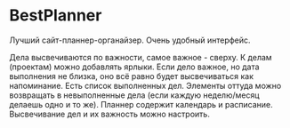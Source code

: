 # BestPlanner
Лучший сайт-планнер-органайзер.
Очень удобный интерфейс.

Дела высвечиваются по важности, самое важное - сверху. 
К делам (проектам) можно добавлять ярлыки. Если дело важное, но дата выполнения не близка, оно всё равно будет высвечиваться как напоминание.
Есть список выполненных дел. Элементы оттуда можно возвращать в невыполненные дела (если каждую неделю/месяц делаешь одно и то же).
Планнер содержит календарь и расписание.
Высвечивание дел и их важность можно настроить.
